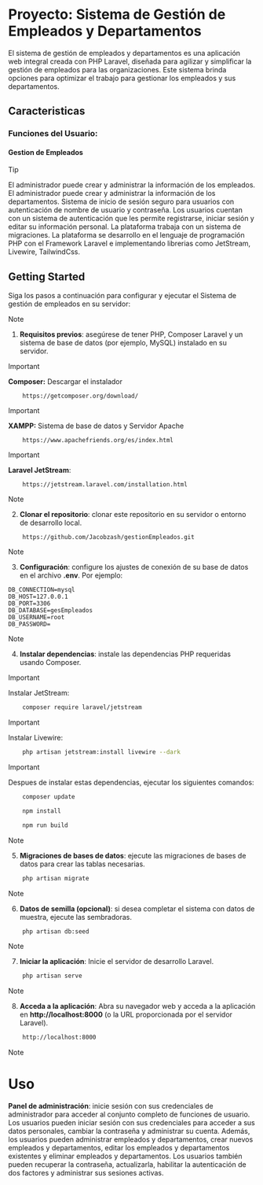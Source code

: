 # Proyecto: Sistema de Gestión de Empleados y Departamentos

El sistema de gestión de empleados y departamentos es una aplicación web integral creada con PHP Laravel, diseñada para agilizar y simplificar la gestión de empleados para las organizaciones. Este sistema brinda opciones para optimizar el trabajo para gestionar los empleados y sus departamentos.

## Caracteristicas

### Funciones del Usuario:

#### Gestion de Empleados

> [!TIP]
>El administrador puede crear y administrar la información de los empleados.
> El administrador puede crear y administrar la información de los departamentos.
> Sistema de inicio de sesión seguro para usuarios con autenticación de nombre de usuario y contraseña.
> Los usuarios cuentan con un sistema de autenticación que les permite registrarse, iniciar sesión y editar su información personal.
> La plataforma trabaja con un sistema de migraciones.
> La plataforma se desarrollo en el lenguaje de programación PHP con el Framework Laravel e implementando librerias como JetStream, Livewire, TailwindCss.

## Getting Started

Siga los pasos a continuación para configurar y ejecutar el Sistema de gestión de empleados en su servidor:

> [!NOTE]
> 1. **Requisitos previos**: asegúrese de tener PHP, Composer Laravel y un sistema de base de datos (por ejemplo, MySQL) instalado en su servidor.

> [!IMPORTANT]
>**Composer:** Descargar el instalador

```
    https://getcomposer.org/download/
```
    
> [!IMPORTANT]
>**XAMPP:** Sistema de base de datos y Servidor Apache

```
    https://www.apachefriends.org/es/index.html
```

> [!IMPORTANT]
>**Laravel JetStream**:

```
    https://jetstream.laravel.com/installation.html
```

> [!NOTE]
> 2. **Clonar el repositorio**: clonar este repositorio en su servidor o entorno de desarrollo local.

```
    https://github.com/Jacobzash/gestionEmpleados.git
```

> [!NOTE]
> 3.  **Configuración**: configure los ajustes de conexión de su base de datos en el archivo **.env**. Por ejemplo:

```
DB_CONNECTION=mysql
DB_HOST=127.0.0.1
DB_PORT=3306
DB_DATABASE=gesEmpleados
DB_USERNAME=root
DB_PASSWORD=
```

> [!NOTE]
> 4. **Instalar dependencias**: instale las dependencias PHP requeridas usando Composer.

> [!IMPORTANT]
>Instalar JetStream:

```bash
    composer require laravel/jetstream
```

> [!IMPORTANT]
>Instalar Livewire:

```bash
    php artisan jetstream:install livewire --dark
```

> [!IMPORTANT]
>Despues de instalar estas dependencias, ejecutar los siguientes comandos:

```bash
    composer update

    npm install

    npm run build
```

> [!NOTE]
>5.  **Migraciones de bases de datos**: ejecute las migraciones de bases de datos para crear las tablas necesarias.

```bash
    php artisan migrate
```

> [!NOTE]
>6.  **Datos de semilla (opcional)**: si desea completar el sistema con datos de muestra, ejecute las sembradoras.

```bash
    php artisan db:seed
```

> [!NOTE]
>7.  **Iniciar la aplicación**: Inicie el servidor de desarrollo Laravel.

```bash
    php artisan serve
```

> [!NOTE]
>8.  **Acceda a la aplicación**: Abra su navegador web y acceda a la aplicación en **http://localhost:8000** (o la URL proporcionada por el servidor Laravel).

```bash
    http://localhost:8000
```

> [!NOTE]
> # Uso

**Panel de administración**: inicie sesión con sus credenciales de administrador para acceder al conjunto completo de funciones de usuario. Los usuarios pueden iniciar sesión con sus credenciales para acceder a sus datos personales, cambiar la contraseña y administrar su cuenta. Además, los usuarios pueden administrar empleados y departamentos, crear nuevos empleados y departamentos, editar los empleados y departamentos existentes y eliminar empleados y departamentos. Los usuarios también pueden recuperar la contraseña, actualizarla, habilitar la autenticación de dos factores y administrar sus sesiones activas.
